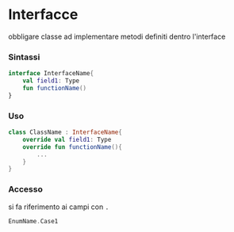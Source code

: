 # Interfacce

obbligare classe ad implementare metodi definiti dentro l'interface

### Sintassi

```kotlin
interface InterfaceName{
    val field1: Type
    fun functionName()
}
```

### Uso

```kotlin
class ClassName : InterfaceName{
    override val field1: Type
    override fun functionName(){
        ...
    }
}
```

### Accesso

si fa riferimento ai campi con `.`

```kotlin
EnumName.Case1
```
